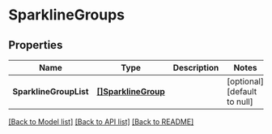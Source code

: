 # SparklineGroups

## Properties
Name | Type | Description | Notes
------------ | ------------- | ------------- | -------------
**SparklineGroupList** | [**[]SparklineGroup**](SparklineGroup.md) |  | [optional] [default to null]

[[Back to Model list]](../README.md#documentation-for-models) [[Back to API list]](../README.md#documentation-for-api-endpoints) [[Back to README]](../README.md)


